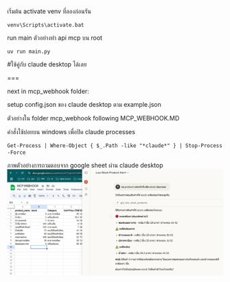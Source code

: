เริ่มต้น
activate venv ที่ลองก่อนรัน
```commandline
venv\Scripts\activate.bat
```

run main ตัวอย่างทำ api mcp บน root
```commandline
uv run main.py
```
#ใช้คู่กับ claude desktop ได้เลย

===

next in mcp_webhook folder: 

setup config.json ของ claude desktop ตาม example.json

ตัวอย่างใน folder mcp_webhook
following MCP_WEBHOOK.MD

คำสั่งใช้บ่อยบน windows เพื่อปิด claude processes
```power shell
Get-Process | Where-Object { $_.Path -like "*claude*" } | Stop-Process -Force
```


ภาพตัวอย่างการถามตอบจาก google sheet ผ่าน claude desktop
![Demo Image](./assets/demo.jpg)